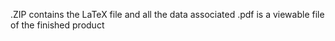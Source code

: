 .ZIP contains the LaTeX file and all the data associated
.pdf is a viewable file of the finished product
